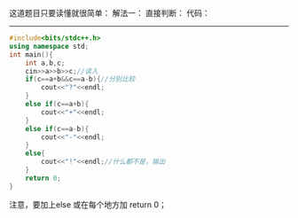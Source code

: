 这道题目只要读懂就很简单：
解法一：
直接判断：
代码：


------------

```cpp
#include<bits/stdc++.h>
using namespace std;
int main(){
    int a,b,c;
    cin>>a>>b>>c;//读入
    if(c==a+b&&c==a-b){//分别比较
        cout<<"?"<<endl;
    }
    else if(c==a+b){
        cout<<"+"<<endl;
    }
    else if(c==a-b){
        cout<<"-"<<endl;
    }
    else{
        cout<<"!"<<endl;//什么都不是，输出
    }
    return 0;
}
```
注意，要加上else 或在每个地方加 return 0；